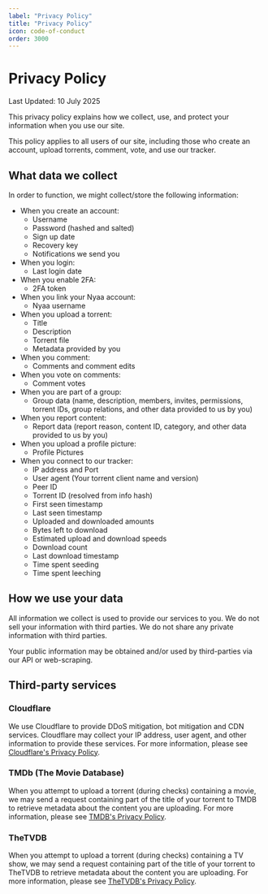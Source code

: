 ```yaml
---
label: "Privacy Policy"
title: "Privacy Policy"
icon: code-of-conduct
order: 3000
---
```

# Privacy Policy

Last Updated: 10 July 2025

This privacy policy explains how we collect, use, and protect your information when you use our site.

This policy applies to all users of our site, including those who create an account, upload torrents, comment, vote, and use our tracker.

## What data we collect
In order to function, we might collect/store the following information:
- When you create an account:
    - Username
    - Password (hashed and salted)
    - Sign up date
    - Recovery key
    - Notifications we send you
- When you login:
    - Last login date
- When you enable 2FA:
    - 2FA token
- When you link your Nyaa account:
    - Nyaa username
- When you upload a torrent:
    - Title
    - Description
    - Torrent file
    - Metadata provided by you
- When you comment:
    - Comments and comment edits
- When you vote on comments:
    - Comment votes
- When you are part of a group:
    - Group data (name, description, members, invites, permissions, torrent IDs, group relations, and other data provided to us by you)
- When you report content:
    - Report data (report reason, content ID, category, and other data provided to us by you)
- When you upload a profile picture:
    - Profile Pictures
- When you connect to our tracker:
    - IP address and Port
    - User agent (Your torrent client name and version)
    - Peer ID
    - Torrent ID (resolved from info hash)
    - First seen timestamp
    - Last seen timestamp
    - Uploaded and downloaded amounts
    - Bytes left to download
    - Estimated upload and download speeds
    - Download count
    - Last download timestamp
    - Time spent seeding
    - Time spent leeching

## How we use your data
All information we collect is used to provide our services to you. We do not sell your information with third parties. We do not share any private information with third parties.

Your public information may be obtained and/or used by third-parties via our API or web-scraping.

## Third-party services

### Cloudflare
We use Cloudflare to provide DDoS mitigation, bot mitigation and CDN services. Cloudflare may collect your IP address, user agent, and other information to provide these services. For more information, please see [Cloudflare's Privacy Policy](https://www.cloudflare.com/privacypolicy/).

### TMDb (The Movie Database)
When you attempt to upload a torrent (during checks) containing a movie, we may send a request containing part of the title of your torrent to TMDB to retrieve metadata about the content you are uploading. For more information, please see [TMDB's Privacy Policy](https://www.themoviedb.org/privacy-policy).

### TheTVDB
When you attempt to upload a torrent (during checks) containing a TV show, we may send a request containing part of the title of your torrent to TheTVDB to retrieve metadata about the content you are uploading. For more information, please see [TheTVDB's Privacy Policy](https://thetvdb.com/privacy-policy).
